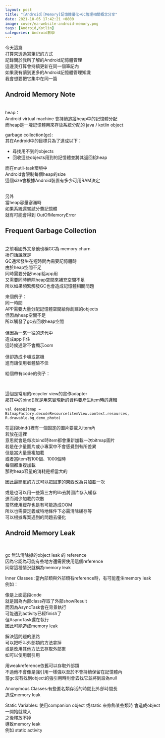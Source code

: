 ```yaml
---
layout: post
title: "[Android][Memory]記憶體優化+GC管理相關概念分享"
date: 2021-10-05 17:42:21 +0800
image: cover/ea-website-android-memory.png
tags: [Android,Kotlin]
categories: Android教學
---
```



今天這篇<br>
打算來透過寫筆記的方式<br>
記錄關於我所了解的Android記憶體管理<br>
這邊我打算會持續更新在同一個筆記內<br>
如果我有讀到更多的Android記憶體管理知識<br>
我會想要把它集中在同一篇<br>


<h2>Android Memory Note</h2>
<br>
heap：<br>
Android virtual machine 會持續追蹤heap中的記憶體分配<br>
而heap是一塊記憶體用來存放系統分配的 java / kotlin object<br>

garbage collection(gc):<br>
 其在Android中的目標只為了達成以下：
<br>

* 尋找用不到的objects
* 回收這些objects用到的記憶體並將其返回給heap

而在mutli-task環境中<br>
Android會限制每個heap的size<br>
這個size會根據Android裝置有多少可用RAM決定
<br><br>

另外<br>
當heap容量塞滿時<br>
如果系統還嘗試分費記憶體<br>
就有可能會得到 OutOfMemoryError <br>


<h2>Frequent Garbage Collection</h2>
<br>
之前看國外文章他也稱GC為 memory churn<br>
換句話說就是 <br>
GC通常發生在短時間內需要記憶體時<br>
由於heap空間不足<br>
同時需要分配heap給app用<br>
又需要同時解除heap空間來補充空間不足<br>
所以如果頻繁觸發GC也會造成記憶體相關問題

來個例子：<br>
同一時間<br>
APP需要大量分配記憶體空間給你創建的objects<br>
但因為heap空間不足<br>
所以觸發了gc去回收heap空間<br><br>
但因為一來一往的迭代中<br>
造成app卡住<br>
這時候通常不會顯示oom<br><br>
但卻造成卡頓或當機<br>
進而讓使用者體驗不佳<br>


給個帶有code的例子：

<script src="https://gist.github.com/KuanChunChen/5654e03a5aa77334bf536c298fe0df88.js"></script><br>
這個是常用的recycler view的實作adapter <br>
那其中的bind()就是用來實現新的資料要產生item時的邏輯<br>

```
val demoBitmap = BitmapFactory.decodeResource(itemView.context.resources, R.drawable.bg_demo_photo)
```
在這段bind()裡有一個固定的圖片要載入item內<br>
若放在這裡<br>
意思就會是每次bind時item都會重新加載一次bitmap圖片<br>
若是在少量圖片或小專案中不會感覺到有所差異<br>
但是當大量重複加載<br>
或者當item有100個、1000個時<br>
每個都重複加載<br>
那對heap容量的消耗是相當大的<br>

因此最簡單的方式可以把固定的東西改為只加載一次<br>
<script src="https://gist.github.com/KuanChunChen/baac7167d917ce9633f7d9346b3244ed.js"></script>

或是也可以用一些第三方的lib去將圖片存入緩存<br>
進而減少加載的次數<br>
當然使用緩存也是有可能造成OOM<br>
所以也需要定義或特地條件下必需清除緩存等<br>
可以根據專案遇到的問題去優化<br>


<h2>Android Memory Leak</h2>
<br>


gc 無法清除掉的object leak 的 reference<br>
因為它認為可能有些地方還需要使用這個reference<br>
同常這種情況就稱為memory leak<br>

Inner Classes :當內部類與外部類有reference時，有可能產生memory leak<br>
例如：
<script src="https://gist.github.com/KuanChunChen/f7cf2cefdda47552aef1ea21ac0f1e37.js"></script>
像是上面這段code<br>
就是因為內部class存取了外部showResult<br>
而因為AsyncTask會在背景執行<br>
可能遇到activity已經finish了<br>
但AsyncTask還在執行<br>
因此可能造成memory leak<br>

解決這問題的思路<br>
可以把呼叫外部類的方法拿掉<br>
或是改用其他方法去存取外部累<br>
如可以使用弱引用<br>
<script src="https://gist.github.com/KuanChunChen/14c2eb371a77d2a2425180dd865a2ebe.js"></script>

用weakreference依舊可以存取外部類<br>
不過他不會像是強引用一樣強以至於不會持續保留在記憶體內<br>
當gc沒有找到object的強引用時則會去找它並將到設為null<br>

Anonymous Classes:有些匿名類存活的時間比外部時間長<br>
造成memory leak<br>

Static Variables: 使用companion object 或static 來修飾某些類時
會造成object一開始就載入<br>
之後釋放不掉<br>
導致memory leak<br>
例如 static activity
